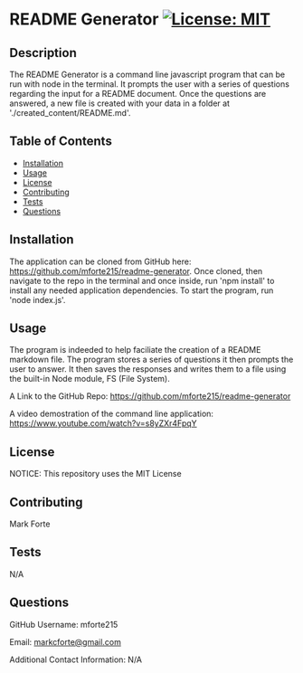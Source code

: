 # README Generator [![License: MIT](https://img.shields.io/badge/License-MIT-yellow.svg)](https://opensource.org/licenses/MIT)

## Description

The README Generator is a command line javascript program that can be run with node in the terminal. It prompts the user with a series of questions regarding the input for a README document. Once the questions are answered, a new file is created with your data in a folder at './created_content/README.md'.

## Table of Contents

- [Installation](#installation)
- [Usage](#usage)
- [License](#license)
- [Contributing](#contributing)
- [Tests](#tests)
- [Questions](#questions)

## Installation

The application can be cloned from GitHub here: https://github.com/mforte215/readme-generator. Once cloned, then navigate to the repo in the terminal and once inside, run 'npm install' to install any needed application dependencies. To start the program, run 'node index.js'.

## Usage

The program is indeeded to help faciliate the creation of a README markdown file. The program stores a series of questions it then prompts the user to answer. It then saves the responses and writes them to a file using the built-in Node module, FS (File System).

A Link to the GitHub Repo: https://github.com/mforte215/readme-generator

A video demostration of the command line application: https://www.youtube.com/watch?v=s8yZXr4FpqY

## License

NOTICE: This repository uses the MIT License

## Contributing

Mark Forte

## Tests

N/A

## Questions

GitHub Username: mforte215

Email: markcforte@gmail.com

Additional Contact Information: N/A

